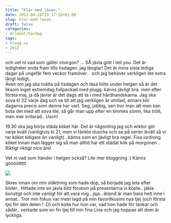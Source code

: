 ```yaml
---
title: "Klar med läxan."
date: 2012-04-26T19:17:18+01:00
slug: klar-med-laxan
draft: false
categories:
- Allmänt/Vardag
tags:
- blogg.se
- 2012
---
```

och vet ni vad som gäller imorgon? ... SÅ jävla gött I tell you. Det är ledigheter enda fram tills tisdagen. jag längtar! Det är mina sista lediga dagar på ungefär fem veckor framöver..  och jag behöver verkligen lite extra långt ledigt..  
Även om jag ska tvätta på tisdagen och läsa liiiite under helgen så är det liksom inget extremdag fullpackad med plugg. känns jävligt bra. men efter första maj, ja då jävlar är det dags att ta i med hårdhandskarna. Jag ska sova kl 22 varje dag och se till att jag verkligen är utvilad, annars blir dagarna precis som denna har vart. Seg, jobbig, sen tror man att man kan bota det med att sova lite, så går man upp efter en timmes sömn, lika trött, men mer irriterad.. Usch!  
  
  
19.30 ska jag börja städa köket här. Det är någonting jag och wiktor gör varje kväll (vanligtvis kl 21, men vi tänkte duscha och se på serier ikväll så vi tar köket tidigare än vanligt).. känns osm en jävligt bra regel. Fixa iordning köket innan man lägger sig så man alltid har ett städat kök på morgonen .. Riktigt riktigt nice äre!  
  
  
Vet ni vad som händer i helgen också? Lite mer bloggning :) Känns gööööttttt  
  
![](/assets/images/blogg.se/wp_002306_200072627.jpg)  
  
Skrev innan om min släktning som hade dop, så började jag leta efter bilder.. Hittade inte en jävla bild förutom på presenterna vi köpte.. jäkla konstigt och inte vanligt för att vara mig.. jaja.. ibland är man bara helt inne i annat.. Tror min fokus var mest lagd på min favoritkusins nya tjej (och första tjej för den delen ! :D) och kolla hur hon var, vad hon hade för tankar och sådär.. verkade som en fin tjej till min fina Lina och jag hoppas att dom är lyckliga.